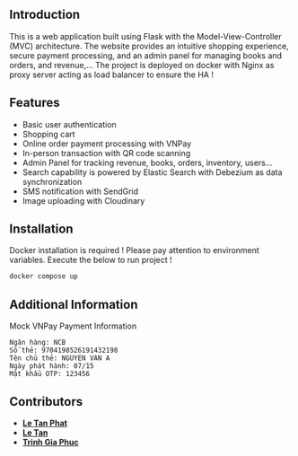 ## Introduction
This is a web application built using Flask with the Model-View-Controller (MVC) architecture. The website provides an intuitive shopping experience, secure payment processing, and an admin panel for managing books and orders, and revenue,... The project is deployed on docker with Nginx as proxy server acting as load balancer to ensure the HA !
## Features
- Basic user authentication
- Shopping cart
- Online order payment processing with VNPay
- In-person transaction with QR code scanning
- Admin Panel for tracking revenue, books, orders, inventory, users...
- Search capability is powered by Elastic Search with Debezium as data synchronization
- SMS notification with SendGrid
- Image uploading with Cloudinary
## Installation
Docker installation is required ! Please pay attention to environment variables.
Execute the below to run project !
```sh
docker compose up
```
## Additional Information
Mock VNPay Payment Information
```
Ngân hàng: NCB
Số thẻ: 9704198526191432198
Tên chủ thẻ: NGUYEN VAN A
Ngày phát hành: 07/15
Mật khẩu OTP: 123456
```
## Contributors
- **[Le Tan Phat](https://github.com/Fat1512)**
- **[Le Tan](https://github.com/tanle9t2)**
- **[Trinh Gia Phuc](https://github.com/trinhgiaphuc24)**
